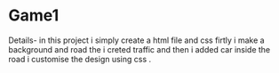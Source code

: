 # Game1

Details- in this project i simply create a html file and css firtly i make a background and road the i creted traffic and then i added car inside the road i customise the design using css .
